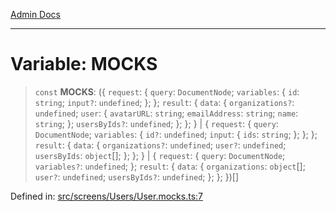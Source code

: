 [Admin Docs](/)

---

# Variable: MOCKS

> `const` **MOCKS**: (\{ `request`: \{ `query`: `DocumentNode`; `variables`: \{ `id`: `string`; `input?`: `undefined`; \}; \}; `result`: \{ `data`: \{ `organizations?`: `undefined`; `user`: \{ `avatarURL`: `string`; `emailAddress`: `string`; `name`: `string`; \}; `usersByIds?`: `undefined`; \}; \}; \} \| \{ `request`: \{ `query`: `DocumentNode`; `variables`: \{ `id?`: `undefined`; `input`: \{ `ids`: `string`; \}; \}; \}; `result`: \{ `data`: \{ `organizations?`: `undefined`; `user?`: `undefined`; `usersByIds`: `object`[]; \}; \}; \} \| \{ `request`: \{ `query`: `DocumentNode`; `variables?`: `undefined`; \}; `result`: \{ `data`: \{ `organizations`: `object`[]; `user?`: `undefined`; `usersByIds?`: `undefined`; \}; \}; \})[]

Defined in: [src/screens/Users/User.mocks.ts:7](https://github.com/PalisadoesFoundation/talawa-admin/blob/main/src/screens/Users/User.mocks.ts#L7)
